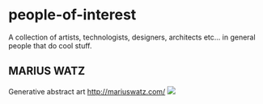 # people-of-interest
A collection of artists, technologists, designers, architects etc... in general people that do cool stuff. 

MARIUS WATZ
-------------
Generative abstract art
http://mariuswatz.com/
![](http://mariuswatz.com/wp-content/uploads/2012/05/Probability-Lattice-0304-Final-pieces-800x533.jpg)
